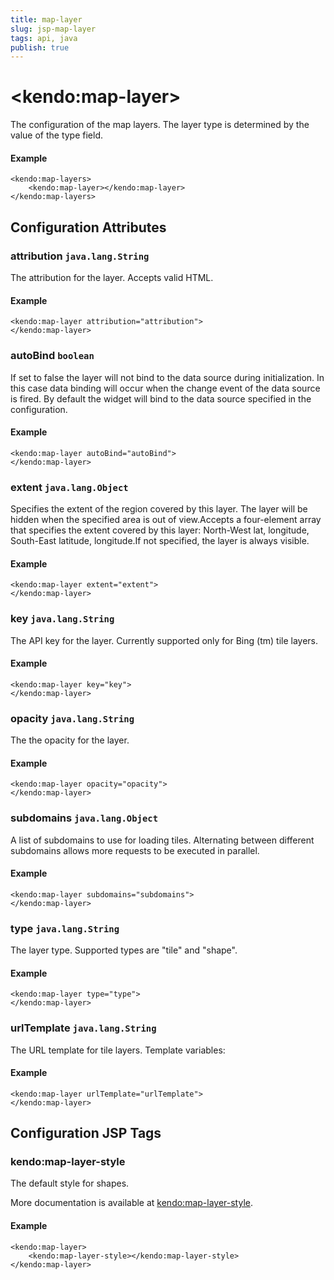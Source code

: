 ```yaml
---
title: map-layer
slug: jsp-map-layer
tags: api, java
publish: true
---
```


# \<kendo:map-layer\>

The configuration of the map layers.
The layer type is determined by the value of the type field.

#### Example
    <kendo:map-layers>
        <kendo:map-layer></kendo:map-layer>
    </kendo:map-layers>

## Configuration Attributes

### attribution `java.lang.String`

The attribution for the layer. Accepts valid HTML.

#### Example
    <kendo:map-layer attribution="attribution">
    </kendo:map-layer>

### autoBind `boolean`

If set to false the layer will not bind to the data source during initialization. In this case data binding will occur when the change event of the
data source is fired. By default the widget will bind to the data source specified in the configuration.

#### Example
    <kendo:map-layer autoBind="autoBind">
    </kendo:map-layer>

### extent `java.lang.Object`

Specifies the extent of the region covered by this layer.
The layer will be hidden when the specified area is out of view.Accepts a four-element array that specifies the extent covered by this layer:
North-West lat, longitude, South-East latitude, longitude.If not specified, the layer is always visible.

#### Example
    <kendo:map-layer extent="extent">
    </kendo:map-layer>

### key `java.lang.String`

The API key for the layer. Currently supported only for Bing (tm) tile layers.

#### Example
    <kendo:map-layer key="key">
    </kendo:map-layer>

### opacity `java.lang.String`

The the opacity for the layer.

#### Example
    <kendo:map-layer opacity="opacity">
    </kendo:map-layer>

### subdomains `java.lang.Object`

A list of subdomains to use for loading tiles.
Alternating between different subdomains allows more requests to be executed in parallel.

#### Example
    <kendo:map-layer subdomains="subdomains">
    </kendo:map-layer>

### type `java.lang.String`

The layer type. Supported types are "tile" and "shape".

#### Example
    <kendo:map-layer type="type">
    </kendo:map-layer>

### urlTemplate `java.lang.String`

The URL template for tile layers. Template variables:

#### Example
    <kendo:map-layer urlTemplate="urlTemplate">
    </kendo:map-layer>


##  Configuration JSP Tags

### kendo:map-layer-style

The default style for shapes.

More documentation is available at [kendo:map-layer-style](/kendo-ui/api/wrappers/jsp/map/layer-style).

#### Example

    <kendo:map-layer>
        <kendo:map-layer-style></kendo:map-layer-style>
    </kendo:map-layer>

